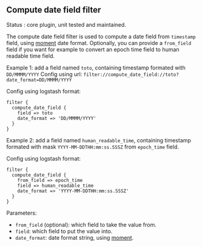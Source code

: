 Compute date field filter
---

Status : core plugin, unit tested and maintained.

The compute date field filter is used to compute a date field from ``timestamp`` field, using [moment](http://momentjs.com/docs/#/parsing/string-format/) date format.
Optionally, you can provide a ``from_field`` field if you want for example to convert an epoch time field to human readable time field.

Example 1: add a field named ``toto``, containing timestamp formated with ``DD/MMMM/YYYY``
Config using url: ``filter://compute_date_field://toto?date_format=DD/MMMM/YYYY``

Config using logstash format:

````
filter {
  compute_date_field {
    field => toto
    date_format => 'DD/MMMM/YYYY'
  }
}
````

Example 2: add a field named ``human_readable_time``, containing timestamp formated with mask ``YYYY-MM-DDTHH:mm:ss.SSSZ`` from ``epoch_time`` field.

Config using logstash format:

````
filter {
  compute_date_field {
    from_field => epoch_time    
    field => human_readable_time
    date_format => 'YYYY-MM-DDTHH:mm:ss.SSSZ'
  }
}
````

Parameters:

* ``from_field`` (optional): which field to take the value from.
* ``field``: which field to put the value into.
* ``date_format``: date format string, using [moment](http://momentjs.com/docs/#/parsing/string-format/).
